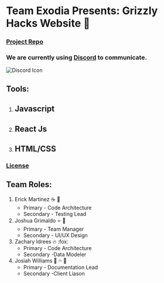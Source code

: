 # Team Exodia Presents: Grizzly Hacks Website :bear:

### [Project Repo](https://github.com/soft-eng-practicum/grizzly-hacks-ws)

### We are currently using [Discord](https://tinyurl.com/v42ww54) to communicate. 
![Discord Icon](https://img.icons8.com/plasticine/2x/discord-logo.png)

## Tools: ##
1. ## Javascript ##
2. ## React Js ##
3. ## HTML/CSS ##

### [License](https://creativecommons.org/licenses/by-nc/4.0/) 

## Team Roles:

1. Erick Martinez :coffee: :scroll:
    * Primary - Code Architecture 
    * Secondary - Testing Lead
2. Joshua Grimaldo :star: :frog: 
    * Primary - Team Manager
    * Secondary - UI/UX Design
3. Zachary Idrees :fire: :fox:
    * Primary - Code Architecture
    * Secondary -Data Modeler
4. Josiah Williams :eggplant: :sweat_drops: :octopus:
    * Primary - Documentation Lead
    * Secondary -Client Liason
